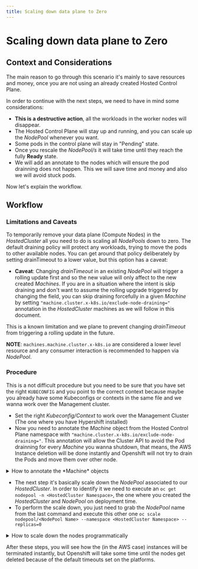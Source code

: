 ```yaml
---
title: Scaling down data plane to Zero
---
```


# Scaling down data plane to Zero

## Context and Considerations

The main reason to go through this scenario it's mainly to save resources and money, once you are not using an already created Hosted Control Plane.

In order to continue with the next steps, we need to have in mind some considerations:

- **This is a destructive action**, all the workloads in the worker nodes will disappear.
- The Hosted Control Plane will stay up and running, and you can scale up the *NodePool* whenever you want.
- Some pods in the control plane will stay in "Pending" state.  
- Once you rescale the *NodePool/s* it will take time until they reach the fully **Ready** state.
- We will add an annotate to the nodes which will ensure the pod drainning does not happen. This we will save time and money and also we will avoid stuck pods.

Now let's explain the workflow.

## Workflow

### Limitations and Caveats

To temporarily remove your data plane (Compute Nodes) in the *HostedCluster* all you need to do is scaling all *NodePools* down to zero. The default draining policy will protect any workloads, trying to move the pods to other available nodes. You can get around that policy deliberately by setting drainTimeout to a lower value, but this option has a caveat:

- **Caveat**: Changing *drainTimeout* in an existing *NodePool* will trigger a rolling update first and so the new value will only affect to the new created *Machines*. If you are in a situation where the intent is skip draining and don't want to assume the rolling upgrade triggered by changing the field, you can skip draining forcefully in a given *Machine* by setting `"machine.cluster.x-k8s.io/exclude-node-draining="` annotation in the *HostedCluster* machines as we will follow in this document.

This is a known limitation and we plane to prevent changing *drainTimeout* from triggering a rolling update in the future.

**NOTE**: `machines.machine.cluster.x-k8s.io` are considered a lower level resource and any consumer interaction is recommended to happen via *NodePool*.

### Procedure

This is a not difficult procedure but you need to be sure that you have set the right `KUBECONFIG` and you point to the correct context because maybe you already have some Kubeconfigs or contexts in the same file and we wanna work over the Management cluster.

- Set the right *Kubeconfig/Context* to work over the Management Cluster (The one where you have Hypershift installed)
- Now you need to annotate the *Machine* object from the Hosted Control Plane namespace with `"machine.cluster.x-k8s.io/exclude-node-draining="`. This annotation will allow the Cluster API to avoid the Pod drainning for every *Machine* you wanna shutdown, that means, the AWS Instance deletion will be done instantly and Openshift will not try to drain the Pods and move them over other node.

<details>
<summary> How to annotate the *Machine* objects </summary>

You can do it manually using this command:
```bash
oc annotate -n <HostedClusterNamespace>-<HostedClusterName> machines --all "machine.cluster.x-k8s.io/exclude-node-draining="
```

or execute this script:

```bash
#!/bin/bash

function annotate_nodes() {
    MACHINES="$(oc get machines -n ${HC_CLUSTER_NS}-${HC_CLUSTER_NAME} -o name | wc -l)"
    if [[ ${MACHINES} -le 0 ]];then
        echo "There is not machines or machineSets in the Hosted ControlPlane namespace, exiting..."
        echo "HC Namespace: ${HC_CLUSTER_NS}"
        echo "HC Clusted Name: ${HC_CLUSTER_NAME}"
        exit 1
    fi 

    echo "Annotating Nodes to avoid Draining"
    oc annotate -n ${HC_CLUSTER_NS}-${HC_CLUSTER_NAME} machines --all "machine.cluster.x-k8s.io/exclude-node-draining="
    echo "Nodes annotated!"
}


## Fill these variables first
export KUBECONFIG=<KubeconfigPath>
export HC_CLUSTER_NS=<HostedClusterNamespace>
export HC_CLUSTER_NAME=<HostedClusterName>

CHECK_NS="$(oc get ns -o name ${2})"
if [[ -z "${CHECK_NS}" ]];then
    echo "Namespace does not exists in the Management Cluster"
    exit 1
fi

CHECK_HC="$(oc get hc -n ${HC_CLUSTER_NS} -o name ${3})"
if [[ -z "${CHECK_HC}" ]];then
    echo "HC ${3} does not exists in the namespace ${2} of the Management Cluster"
    exit 1
fi

annotate_nodes
```

</details>

- The next step it's basically scale down the *NodePool* associated to our *HostedCluster*. In order to identify it we need to execute an `oc get nodepool -n <HostedCluster Namespace>`, the one where you created the *HostedCluster* and *NodePool* on deployment time.
- To perform the scale down, you just need to grab the *NodePool* name from the last command and execute this other one `oc scale nodepool/<NodePool Name> --namespace <HostedCluster Namespace> --replicas=0`


<details>
<summary> How to scale down the nodes programmatically </summary>

```bash
#!/bin/bash

function scale_down_pool() {

    # Validated that the nodes in AWS Scale down instantly, they take sometime to disappear inside of Openshift
    # but the draining is avoided for sure
    echo "Scalling down the nodes for ${HC_CLUSTER_NAME} cluster"
    NODEPOOLS=$(oc get nodepools -n ${HC_CLUSTER_NS} -o=jsonpath='{.items[?(@.spec.clusterName=="'${HC_CLUSTER_NAME}'")].metadata.name}')
    oc scale nodepool/${NODEPOOLS} --namespace ${HC_CLUSTER_NS} --replicas=0
    echo "NodePool ${NODEPOOLS} scaled down!"
}

## Fill these variables first
export KUBECONFIG=<KubeconfigPath>
export HC_CLUSTER_NS=<HostedClusterNamespace>
export HC_CLUSTER_NAME=<HostedClusterName>

CHECK_NS="$(oc get ns -o name ${2})"
if [[ -z "${CHECK_NS}" ]];then
    echo "Namespace does not exists in the Management Cluster"
    exit 1
fi

CHECK_HC="$(oc get hc -n ${HC_CLUSTER_NS} -o name ${3})"
if [[ -z "${CHECK_HC}" ]];then
    echo "HC ${3} does not exists in the namespace ${2} of the Management Cluster"
    exit 1
fi

scale_down_nodepool
```

</details>

After these steps, you will see how the (in the AWS case) instances will be terminated instantly, but Openshift will take some time until the nodes get deleted because of the default timeouts set on the platforms.
